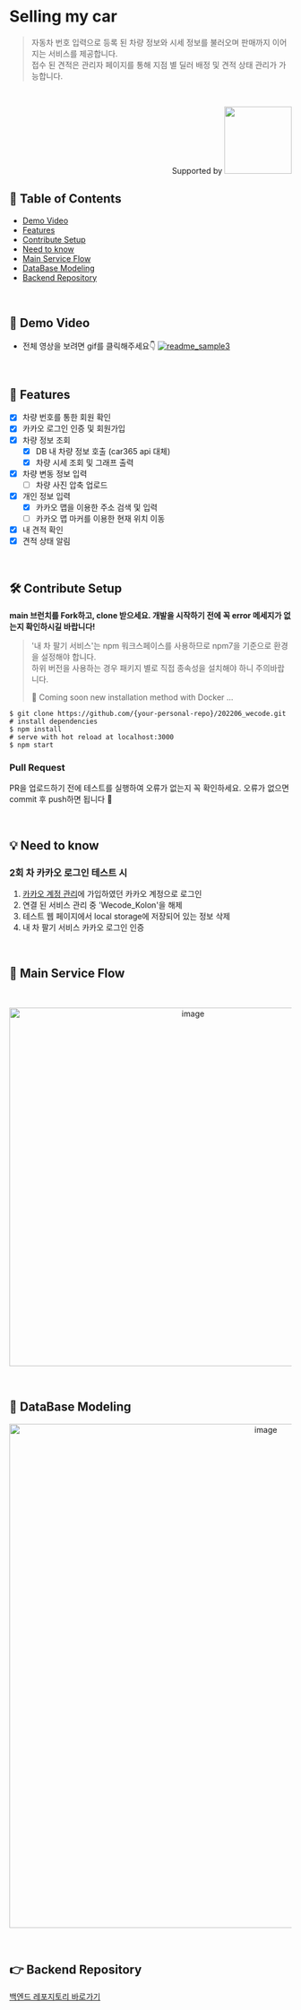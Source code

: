# Selling my car
> 자동차 번호 입력으로 등록 된 차량 정보와 시세 정보를 불러오며 판매까지 이어지는 서비스를 제공합니다. <br/>
> 접수 된 견적은 관리자 페이지를 통해 지점 별 딜러 배정 및 견적 상태 관리가 가능합니다.

<br/>

<p align="right"> Supported by <a href="https://wecode.co.kr/"><img src="https://raw.githubusercontent.com/NexClipper/exporterhub.io/master/assets/wecode_logo.jpg" width= 120></a></p>

## 📜 Table of Contents
* [Demo Video](https://github.com/kolonDT/202206_wecode#-demo-video)
* [Features](https://github.com/kolonDT/202206_wecode#-features)
* [Contribute Setup](https://github.com/kolonDT/202206_wecode#-contribute-Setup)
* [Need to know](https://github.com/kolonDT/202206_wecode#-need-to-know)
* [Main Service Flow](https://github.com/kolonDT/202206_wecode#-main-service-flow)
* [DataBase Modeling](https://github.com/kolonDT/202206_wecode#-database-modeling)
* [Backend Repository](https://github.com/kolonDT/202206_wecode_api)

<br/>

## 🎥 Demo Video

* 전체 영상을 보려면 gif를 클릭해주세요👇
  [![readme_sample3](https://user-images.githubusercontent.com/97112697/179683290-d65fb42d-3846-438b-9ba6-12df295fd973.gif)](https://youtu.be/)

<br/>

## 🔑 Features 
<!--lint disable no-undefined-references-->
* [x] 차량 번호를 통한 회원 확인
* [x] 카카오 로그인 인증 및 회원가입
* [x] 차량 정보 조회
  * [x] DB 내 차량 정보 호출 (car365 api 대체)
  * [x] 차량 시세 조회 및 그래프 출력
* [x] 차량 변동 정보 입력
  * [ ] 차량 사진 압축 업로드
* [x] 개인 정보 입력
  * [x] 카카오 맵을 이용한 주소 검색 및 입력
  * [ ] 카카오 맵 마커를 이용한 현재 위치 이동
* [x] 내 견적 확인
* [x] 견적 상태 알림

<br/>

## 🛠 Contribute Setup

**main 브런치를 Fork하고, clone 받으세요. 개발을 시작하기 전에 꼭 error 메세지가 없는지 확인하시길 바랍니다!**
> '내 차 팔기 서비스'는 npm 워크스페이스를 사용하므로 npm7을 기준으로 환경을 설정해야 합니다. <br/>
> 하위 버전을 사용하는 경우 패키지 별로 직접 종속성을 설치해야 하니 주의바랍니다.
> 
> 🐳 Coming soon new installation method with Docker ...

```
$ git clone https://github.com/{your-personal-repo}/202206_wecode.git
# install dependencies
$ npm install
# serve with hot reload at localhost:3000
$ npm start
```
### Pull Request
PR을 업로드하기 전에 테스트를 실행하여 오류가 없는지 꼭 확인하세요. 오류가 없으면 commit 후 push하면 됩니다 🥳

<br/>

## 💡 Need to know

### 2회 차 카카오 로그인 테스트 시
1. [카카오 계정 관리](https://accounts.kakao.com/weblogin/account/partner#pageConnectedOpenAppList)에 가입하였던 카카오 계정으로 로그인
2. 연결 된 서비스 관리 중 'Wecode_Kolon'을 해제
3. 테스트 웹 페이지에서 local storage에 저장되어 있는 정보 삭제
4. 내 차 팔기 서비스 카카오 로그인 인증

<br/>

## 🚙 Main Service Flow
<br/>
<p align="center"><img width="640" alt="image" src="https://user-images.githubusercontent.com/97112697/178914034-95d0754b-a354-4a43-bf43-bb4c81c13149.png"><p/>
<br/>


## 💾 DataBase Modeling
<p align="center">
<img width="900" alt="image" src="https://user-images.githubusercontent.com/21071903/171773721-b6c65832-322d-4090-8aae-7dbf142ff070.png">
</p>

<br/>

## 👉 Backend Repository
[백엔드 레포지토리 바로가기](https://github.com/kolonDT/202206_wecode_api)

<br/>

